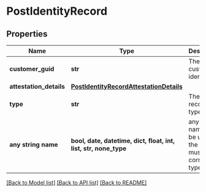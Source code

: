 # PostIdentityRecord


## Properties
Name | Type | Description | Notes
------------ | ------------- | ------------- | -------------
**customer_guid** | **str** | The customer&#39;s identifier. | 
**attestation_details** | [**PostIdentityRecordAttestationDetails**](PostIdentityRecordAttestationDetails.md) |  | 
**type** | **str** | The identity record&#39;s type. | defaults to "attestation"
**any string name** | **bool, date, datetime, dict, float, int, list, str, none_type** | any string name can be used but the value must be the correct type | [optional]

[[Back to Model list]](../README.md#documentation-for-models) [[Back to API list]](../README.md#documentation-for-api-endpoints) [[Back to README]](../README.md)


